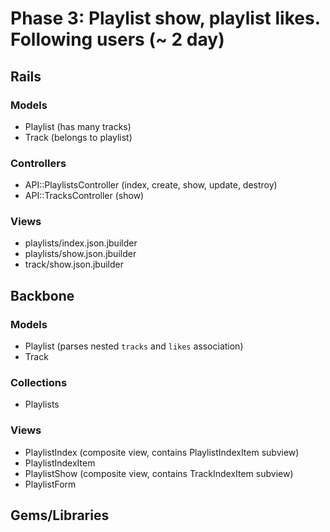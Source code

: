 # Phase 3: Playlist show, playlist likes. Following users (~ 2 day)

## Rails
### Models
* Playlist (has many tracks)
* Track (belongs to playlist)

### Controllers
* API::PlaylistsController (index, create, show, update, destroy)
* API::TracksController (show)

### Views
* playlists/index.json.jbuilder
* playlists/show.json.jbuilder
* track/show.json.jbuilder

## Backbone
### Models
* Playlist (parses nested `tracks` and `likes` association)
* Track

### Collections
* Playlists

### Views
* PlaylistIndex (composite view, contains PlaylistIndexItem subview)
* PlaylistIndexItem
* PlaylistShow (composite view, contains TrackIndexItem subview)
* PlaylistForm

## Gems/Libraries
